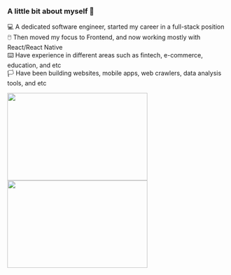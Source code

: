 ### A little bit about myself 👋

💻 A dedicated software engineer, started my career in a full-stack position <br/>
🖱️ Then moved my focus to Frontend, and now working mostly with React/React Native <br/>
⌨️ Have experience in different areas such as fintech, e-commerce, education, and etc<br/>
🏳️ Have been building websites, mobile apps, web crawlers, data analysis tools, and etc

<img src="https://media.giphy.com/media/3o6ZsXhBzpoRApBkPK/giphy.gif" width="320" height="200" /> <img src="https://media.giphy.com/media/26tn33aiTi1jkl6H6/giphy.gif" width="320" height="200" />


<!--
**nnabinh/nnabinh** is a ✨ _special_ ✨ repository because its `README.md` (this file) appears on your GitHub profile.

Here are some ideas to get you started:

- 🔭 I’m currently working on ...
- 🌱 I’m currently learning ...
- 👯 I’m looking to collaborate on ...
- 🤔 I’m looking for help with ...
- 💬 Ask me about ...
- 📫 How to reach me: ...
- 😄 Pronouns: ...
- ⚡ Fun fact: ...
-->
